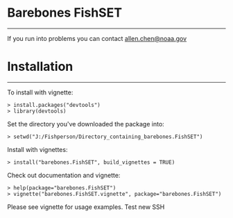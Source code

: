 Barebones FishSET
=========
---

If you run into problems you can contact allen.chen@noaa.gov

# Installation #
---

To install with vignette:

    > install.packages("devtools")
	> library(devtools)
	
Set the directory you've downloaded the package into:

    > setwd("J:/Fishperson/Directory_containing_barebones.FishSET")

Install with vignettes:

    > install("barebones.FishSET", build_vignettes = TRUE)
	
Check out documentation and vignette:

    > help(package="barebones.FishSET")
    > vignette("barebones.FishSET.vignette", package="barebones.FishSET")

Please see vignette for usage examples. Test new SSH